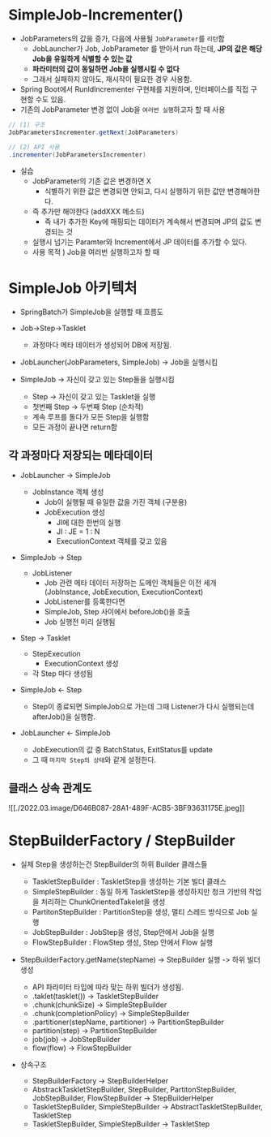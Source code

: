 # SimpleJob-Incrementer()
- JobParameters의 값을 증가, 다음에 사용될 `JobParameter`를 `리턴`함
	- JobLauncher가 Job, JobParameter 를 받아서 run 하는데, **JP의 값은 해당 Job을 유일하게 식별할 수 있는 값**
	- **파라미터의 값이 동일하면 Job을 실행시킬 수 없다**
	- 그래서 실패하지 않아도, 재시작이 필요한 경우 사용함.
- Spring Boot에서 RunIdIncrementer 구현체를 지원하며, 인터페이스를 직접 구현할 수도 있음.
- 기존의 JobParameter 변경 없이 Job을 `여러번 실행`하고자 할 때 사용 

```java
// (1) 구조 
JobParametersIncrementer.getNext(JobParameters)

// (2) API 사용 
.incrementer(JobParametersIncrementer)
```


- 실습
	- JobParameter의 기존 값은 변경하면 X
		- 식별하기 위한 값은 변경되면 안되고, 다시 실행하기 위한 값만 변경해야한다.
	- 즉 추가만 해야한다 (addXXX 메소드)
		- 즉 내가 추가한 Key에 매핑되는 데이터가 계속해서 변경되며 JP의 값도 변경되는 것
	- 실행시 넘기는 Paramter와 Increment에서 JP 데이터를 추가할 수 있다.
	- 사용 목적 ) Job을 여러번 실행하고자 할 때



# SimpleJob 아키텍처
- SpringBatch가 SimpleJob을 실행할 때 흐름도 
- Job->Step->Tasklet
	- 과정마다 메타 데이터가 생성되어 DB에 저장됨.

- JobLauncher(JobParameters, SimpleJob) -> Job을 실행시킴
- SimpleJob -> 자신이 갖고 있는 Step들을 실행시킴
	- Step -> 자신이 갖고 있는 Tasklet을 실행
	- 첫번째 Step -> 두번째 Step (순차적)
	- 계속 루프를 돌다가 모든 Step을 실행함
	- 모든 과정이 끝나면 return함
## 각 과정마다 저장되는 메타데이터
- JobLauncher -> SimpleJob
	- JobInstance 객체 생성
		- Job이 실행될 때 유일한 값을 가진 객체 (구분용)
		- JobExecution 생성
			- JI에 대한 한번의 실행
			- JI : JE = 1 : N
			- ExecutionContext 객체를 갖고 있음

- SimpleJob -> Step
	- JobListener
		- Job 관련 메타 데이터 저장하는 도메인 객체들은 이전 세개 (JobInstance, JobExecution, ExecutionContext)
		- JobListener를 등록한다면 
		- SimpleJob, Step 사이에서 beforeJob()을 호출
		- Job 실행전 미리 실행됨


- Step -> Tasklet
	- StepExecution
		- ExecutionContext 생성 
	- 각 Step 마다 생성됨


- SimpleJob <- Step
	- Step이 종료되면 SimpleJob으로 가는데
그때 Listener가 다시 실행되는데
afterJob()을 실행함.

- JobLauncher <- SimpleJob
	- JobExecution의 값 중 BatchStatus, ExitStatus를 update
	- 그 때 `마지막 Step의 상태`와 같게 설정한다.
	

## 클래스 상속 관계도

![[./2022.03.image/D646B087-28A1-489F-ACB5-3BF93631175E.jpeg]]

# StepBuilderFactory / StepBuilder

- 실제 Step을 생성하는건 StepBuilder의 하위 Builder 클래스들 
	- TaskletStepBuilder : TaskletStep을 생성하는 기본 빌더 클래스
	- SimpleStepBuilder : 동일 하게 TaskletStep을 생성하지만 청크 기반의 작업을 처리하는 ChunkOrientedTakelet을 생성 
	- PartitonStepBuilder : PartitionStep을 생성, 멀티 스레드 방식으로 Job 실행
	- JobStepBuilder : JobStep을 생성, Step안에서 Job을 실행
	- FlowStepBuilder : FlowStep 생성, Step 안에서 Flow 실행


- StepBuilderFactory.getName(stepName) -> StepBuilder 실행 -> 하위 빌더 생성 
	- API 파라미터 타입에 따라 맞는 하위 빌더가 생성됨.
	- .taklet(tasklet()) -> TaskletStepBuilder
	- .chunk(chunkSize) -> SimpleStepBuilder
	- .chunk(completionPolicy) -> SimpleStepBuilder
	- .partitioner(stepName, partitioner) -> PartitionStepBuilder
	- partition(step) -> PartitionStepBuilder
	- job(job) -> JobStepBuilder
	- flow(flow) -> FlowStepBuilder

- 상속구조
	- StepBuilderFactory -> StepBuilderHelper
	- AbstrackTaskletStepBuilder, StepBuilder, PartitonStepBuilder, JobStepBuilder, FlowStepBuilder -> StepBuilderHelper
	- TaskletStepBuilder, SimpleStepBuilder -> AbstractTaskletStepBuilder, TaskletStep
	- TaskletStepBuilder, SimpleStepBuilder -> TaskletStep
